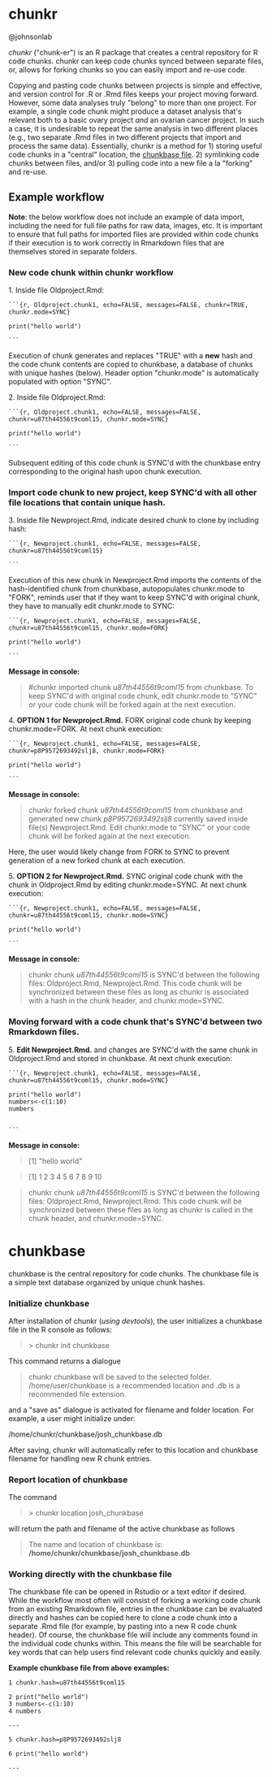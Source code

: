 # chunkr

@johnsonlab

*chunkr* ("chunk-er") is an R package that creates a central repository for R code chunks. chunkr can keep code chunks synced between separate files, or, allows for forking chunks so you can easily import and re-use code.

Copying and pasting code chunks between projects is simple and effective, and version control for .R or .Rmd files keeps your project moving forward. However, some data analyses truly "belong" to more than one project. For example, a single code chunk might produce a dataset analysis that's relevant both to a basic ovary project *and* an ovarian cancer project. In such a case, it is undesirable to repeat the same analysis in two different places (e.g., two separate .Rmd files in two different projects that import and process the same data). Essentially, chunkr is a method for 1) storing useful code chunks in a "central" location, the [chunkbase file](#chunkbase). 2) symlinking code chunks between files, and/or 3) pulling code into a new file a la "forking" and re-use.

## Example workflow

**Note**: the below workflow does not include an example of data import, including the need for full file paths for raw data, images, etc. It is important to ensure that full paths for imported files are provided within code chunks if their execution is to work correctly in Rmarkdown files that are themselves stored in separate folders.

### New code chunk within chunkr workflow

1\. Inside file Oldproject.Rmd:


    ```{r, Oldproject.chunk1, echo=FALSE, messages=FALSE, chunkr=TRUE, chunkr.mode=SYNC}

    print("hello world")

    ```
  Execution of chunk generates and replaces "TRUE" with a **new** hash and the code chunk contents are copied to chunkbase, a database of chunks with unique hashes (below). Header option "chunkr.mode" is automatically populated with option "SYNC".

<!-- end the list -->

2\. Inside file Oldproject.Rmd:


    ```{r, Oldproject.chunk1, echo=FALSE, messages=FALSE, chunkr=u87th44556t9coml15, chunkr.mode=SYNC}

    print("hello world")

    ```

  Subsequent editing of this code chunk is SYNC'd with the chunkbase entry corresponding to the original hash upon chunk execution.

<!-- end the list -->


### Import code chunk to new project, keep SYNC'd with all other file locations that contain unique hash.


3\. Inside file Newproject.Rmd, indicate desired chunk to clone  by including hash:

    ```{r, Newproject.chunk1, echo=FALSE, messages=FALSE, chunkr=u87th44556t9coml15}

    ```
Execution of this new chunk in Newproject.Rmd imports the contents of the hash-identified chunk from chunkbase, autopopulates chunkr.mode to "FORK", reminds user that if they want to keep SYNC'd with original chunk, they have to manually edit chunkr.mode to SYNC:

    ```{r, Newproject.chunk1, echo=FALSE, messages=FALSE, chunkr=u87th44556t9coml15, chunkr.mode=FORK}

    print("hello world")

    ```
**Message in console:**

> #chunkr imported chunk *u87th44556t9coml15* from chunkbase. To keep SYNC'd with original code chunk, edit chunkr.mode to "SYNC" or your code chunk will be forked again at the next execution.

4\. **OPTION 1 for Newproject.Rmd.** FORK original code chunk by keeping chunkr.mode=FORK. At next chunk execution:

    ```{r, Newproject.chunk1, echo=FALSE, messages=FALSE, chunkr=p8P9572693492slj8, chunkr.mode=FORK}

    print("hello world")

    ```
**Message in console:**

> chunkr forked chunk *u87th44556t9coml15* from chunkbase and generated new chunk *p8P9572693492slj8* currently saved inside file(s) Newproject.Rmd. Edit chunkr.mode to "SYNC" or your code chunk will be forked again at the next execution.

Here, the user would likely change from FORK to SYNC to prevent generation of a new forked chunk at each execution.

5\. **OPTION 2 for Newproject.Rmd.** SYNC original code chunk with the chunk in Oldproject.Rmd by editing chunkr.mode=SYNC. At next chunk execution:

    ```{r, Newproject.chunk1, echo=FALSE, messages=FALSE, chunkr=u87th44556t9coml15, chunkr.mode=SYNC}

    print("hello world")

    ```
**Message in console:**

> chunkr chunk *u87th44556t9coml15* is SYNC'd between the following files: Oldproject.Rmd, Newproject.Rmd. This code chunk will be synchronized between these files as long as chunkr is associated with a hash in the chunk header, and chunkr.mode=SYNC.

### Moving forward with a code chunk that's SYNC'd between two Rmarkdown files.

5\. **Edit Newproject.Rmd.** and changes are SYNC'd with the same chunk in Oldproject.Rmd and stored in chunkbase. At next chunk execution:

    ```{r, Newproject.chunk1, echo=FALSE, messages=FALSE, chunkr=u87th44556t9coml15, chunkr.mode=SYNC}

    print("hello world")
    numbers<-c(1:10)
    numbers


    ```
**Message in console:**

> [1] "hello world"

> [1]  1  2  3  4  5  6  7  8  9 10

> chunkr chunk *u87th44556t9coml15* is SYNC'd between the following files: Oldproject.Rmd, Newproject.Rmd. This code chunk will be synchronized between these files as long as chunkr is called in the chunk header, and chunkr.mode=SYNC.

# chunkbase

chunkbase is the central repository for code chunks. The chunkbase file is a simple text database organized by unique chunk hashes.

### Initialize chunkbase

After installation of chunkr (*using devtools*), the user initializes a chunkbase file in the R console as follows:

> \> chunkr init chunkbase

This command returns a dialogue

> chunkr chunkbase will be saved to the selected folder. /home/user/chunkbase is a recommended location and .db is a recommended file extension.

and a "save as" dialogue is activated for filename and folder location. For example, a user might initialize under:

/home/chunkr/chunkbase/josh_chunkbase.db

After saving, chunkr will automatically refer to this location and chunkbase filename for handling new R chunk entries.

### Report location of chunkbase

The command

> \> chunkr location josh_chunkbase

will return the path and filename of the active chunkbase as follows

> The name and location of chunkbase is: **/home/chunkr/chunkbase/josh_chunkbase.db**

### Working directly with the chunkbase file

The chunkbase file can be opened in Rstudio or a text editor if desired. While the workflow most often will consist of forking a working code chunk from an existing Rmarkdown file, entries in the chunkbase can be evaluated directly and hashes can be copied here to clone a code chunk into a separate .Rmd file (for example, by pasting into a new R code chunk header). Of course, the chunkbase file will include any comments found in the individual code chunks within. This means the file will be searchable for key words that can help users find relevant code chunks quickly and easily.

**Example chunkbase file from above examples:**

    1 chunkr.hash=u87th44556t9coml15

    2 print("hello world")
    3 numbers<-c(1:10)
    4 numbers

    ---

    5 chunkr.hash=p8P9572693492slj8

    6 print("hello world")

    ---
